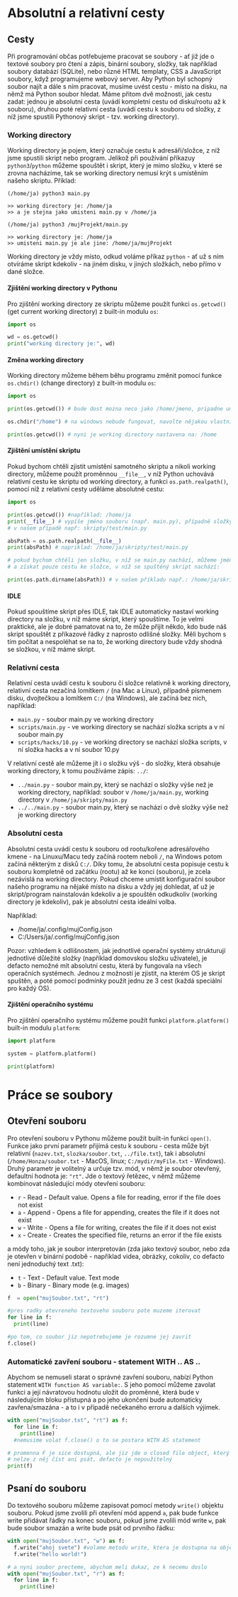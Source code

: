 # Absolutní a relativní cesty

## Cesty

Při programování občas potřebujeme pracovat se soubory - ať již jde o textové soubory pro čtení a zápis, binární soubory, složky, tak například soubory databází (SQLite), nebo různé HTML templaty, CSS a JavaScript soubory, když programujeme webový server.
Aby Python byl schopný soubor najít a dále s ním pracovat, musíme uvést cestu - místo na disku, na němž má Python soubor hledat.
Máme přitom dvě možnosti, jak cestu zadat: jednou je absolutní cesta (uvádí kompletní cestu od disku/rootu až k souboru), druhou poté relativní cesta (uvádí cestu k souboru od složky, z níž jsme spustili Pythonový skript - tzv. working directory).

### Working directory

Working directory je pojem, který označuje cestu k adresáři/složce, z níž jsme spustili skript nebo program.
Jelikož při používání příkazuy `python3`/`python` můžeme spouštět i skript, který je mimo složku, v které se zrovna nacházíme, tak se working directory nemusí krýt s umístěním našeho skriptu.
Příklad:

```
(/home/ja) python3 main.py

>> working directory je: /home/ja
>> a je stejna jako umisteni main.py v /home/ja
```

```
(/home/ja) python3 /mujProjekt/main.py

>> working directory je: /home/ja
>> umisteni main.py je ale jine: /home/ja/mujProjekt
```

Working directory je vždy místo, odkud voláme příkaz `python` - ať už s ním otvíráme skript kdekoliv - na jiném disku, v jiných složkách, nebo přímo v dané složce.

#### Zjištění working directory v Pythonu

Pro zjištění working directory ze skriptu můžeme použít funkci `os.getcwd()` (get current working directory) z built-in modulu `os`:

```python
import os

wd = os.getcwd()
print("working directory je:", wd)
```

#### Změna working directory

Working directory můžeme během běhu programu změnit pomocí funkce `os.chdir()` (change directory) z built-in modulu `os`:

```python
import os

print(os.getcwd()) # bude dost mozna neco jako /home/jmeno, pripadne umisteni, odkud spoustime skript v IDLE

os.chdir("/home") # na windows nebude fungovat, navolte nějakou vlastní cestu, například: `C:/Users`

print(os.getcwd()) # nyni je working directory nastavena na: /home
```

#### Zjištění umístění skriptu

Pokud bychom chtěli zjistit umístění samotného skriptu a nikoli working directory, můžeme použít proměnnou `__file__`, v níž Python uchovává relativní cestu ke skriptu od working directory, a funkci `os.path.realpath()`, pomocí níž z relativní cesty uděláme absolutné cestu:

```python
import os

print(os.getcwd()) #například: /home/ja
print(__file__) # vypíše jméno souboru (např. main.py), případně složky vedoucí k souboru, pokud je soubor mimo working directory
# v našem případě např: skripty/test/main.py

absPath = os.path.realpath(__file__)
print(absPath) # napriklad: /home/ja/skripty/test/main.py

# pokud bychom chtěli jen složku, v níž se main.py nachází, můžeme jméno souboru odstranit pomocí funkce `os.path.dirname()`
# a získat pouze cestu ke složce, v níž se spuštěný skript nachází:

print(os.path.dirname(absPath)) # v našem příkladu např.: /home/ja/skripty/test
```

#### IDLE

Pokud spouštíme skript přes IDLE, tak IDLE automaticky nastaví working directory na složku, v níž máme skript, který spouštíme.
To je velmi praktické, ale je dobré pamatovat na to, že může přijít někdo, kdo bude náš skript spouštět z příkazové řádky z naprosto odlišné složky.
Měli bychom s tím počítat a nespoléhat se na to, že working directory bude vždy shodná se složkou, v níž máme skript.

### Relativní cesta

Relativní cesta uvádí cestu k souboru či složce relativně k working directory, relativní cesta nezačíná lomítkem `/` (na Mac a Linux), případně písmenem disku, dvojtečkou a lomítkem `C:/` (na Windows), ale začíná bez nich, například:

- `main.py` - soubor main.py ve working directory
- `scripts/main.py` - ve working directory se nachází složka scripts a v ní soubor main.py
- `scripts/hacks/10.py` - ve working directory se nachází složka scripts, v ní složka hacks a v ní soubor 10.py

V relativní cestě ale můžeme jít i o složku výš - do složky, která obsahuje working directory, k tomu používáme zápis: `../`:

- `../main.py` - soubor main.py, který se nachází o složky výše než je working directory, například: soubor v `/home/ja/main.py`, working directory v `/home/ja/skripty/main.py`
- `../../main.py` - soubor main.py, který se nachází o dvě složky výše než je working directory

### Absolutní cesta

Absolutní cesta uvádí cestu k souboru od rootu/kořene adresářového kmene - na Linuxu/Macu tedy začíná rootem neboli `/`, na Windows potom začíná některým z disků `C:/`.
Díky tomu, že absolutní cesta popisuje cestu k souboru kompletně od začátku (rootu) až ke konci (souboru), je zcela nezávislá na working directory.
Pokud chceme umístit konfigurační soubor našeho programu na nějaké místo na disku a vždy jej dohledat, ať už je skript/program nainstalován kdekoliv a je spouštěn odkudkoliv (working directory je kdekoliv), pak je absolutní cesta ideální volba.

Například:
- /home/ja/.config/mujConfig.json
- C:/Users/ja/.config/mujConfig.json

Pozor: vzhledem k odlišnostem, jak jednotlivé operační systémy strukturují jednotlivé důležité složky (například domovskou složku uživatele), je defacto nemožné mít absolutní cestu, která by fungovala na všech operačních systémech.
Jednou z možností je zjistit, na kterém OS je skript spuštěn, a poté pomocí podmínky použít jednu ze 3 cest (každá speciální pro každý OS).

#### Zjištění operačního systému

Pro zjištění operačního systému můžeme použít funkci `platform.platform()` built-in modulu `platform`:

```python
import platform

system = platform.platform()

print(platform)
```

# Práce se soubory

## Otevření souboru

Pro otevření souboru v Pythonu můžeme použít built-in funkci `open()`.
Funkce jako první parametr přijímá cestu k souboru - cesta může být relativní (`nazev.txt`, `slozka/soubor.txt`, `../file.txt`), tak i absolutní (`/home/Honza/soubor.txt` - MacOS, linux; `C:/mydir/myFile.txt` - Windows).
Druhý parametr je volitelný a určuje tzv. mód, v němž je soubor otevřený, defaultní hodnota je: `"rt"`.
Jde o textový řetězec, v němž můžeme kombinovat následující módy otevření souboru:

- `r` - Read - Default value. Opens a file for reading, error if the file does not exist
- `a` - Append - Opens a file for appending, creates the file if it does not exist
- `w` - Write - Opens a file for writing, creates the file if it does not exist
- `x` - Create - Creates the specified file, returns an error if the file exists

a módy toho, jak je soubor interpretován (zda jako textový soubor, nebo zda je otevřen v binární podobě - například videa, obrázky, cokoliv, co defacto není jednoduchý text .txt):

- `t` - Text - Default value. Text mode
- `b` - Binary - Binary mode (e.g. images)

```python
f  = open("mujSoubor.txt", "rt")

#pres radky otevreneho textoveho souboru pote muzeme iterovat
for line in f:
  print(line)

#po tom, co soubor jiz nepotrebujeme je rozumne jej zavrit
f.close()
```

### Automatické zavření souboru - statement WITH .. AS ..

Abychom se nemuseli starat o správné zavření souboru, nabízí Python statement `WITH function AS variable:`.
S jeho pomocí můžeme zavolat funkci a její návratovou hodnotu uložit do proměnné, která bude v následujícím bloku přístupná a po jeho ukončení bude automaticky zavřena/smazána - a to i v případě nečekaného erroru a dalších výjimek.

```python
with open("mujSoubor.txt", "rt") as f:
  for line in f:
    print(line)
  #nemusime volat f.close() o to se postara WITH AS statement

# promenna F je sice dostupná, ale jiz jde o closed file object, který nezabírá tolik místa
# nelze z něj číst ani psát, defacto je nepoužitelný
print(f)
```

## Psaní do souboru

Do textového souboru můžeme zapisovat pomocí metody `write()` objektu souboru.
Pokud jsme zvolili při otevření mód append `a`, pak bude funkce write přidávat řádky na konec souboru, pokud jsme zvolili mód write `w`, pak bude soubor smazán a write bude psát od prvního řádku:

```python
with open("mujSoubor.txt", "w") as f:
  f.write("ahoj svete") #volame metodu write, ktera je dostupna na objektu souboru
  f.write("hello world!")

# a nyni soubor precteme, abychom meli dukaz, ze k necemu doslo
with open("mujSoubor.txt", "r") as f:
  for line in f:
    print(line)
```
